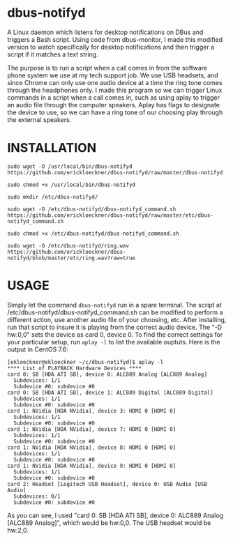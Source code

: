 # dbus-notifyd
A Linux daemon which listens for desktop notifications on DBus and triggers a Bash script. Using code from dbus-monitor, I made this modified version to watch specifically for desktop notifications and then trigger a script if it matches a text string.

The purpose is to run a script when a call comes in from the software phone system we use at my tech support job. We use USB headsets, and since Chrome can only use one audio device at a time the ring tone comes through the headphones only. I made this program so we can trigger Linux commands in a script when a call comes in, such as using aplay to trigger an audio file through the computer speakers. Aplay has flags to designate the device to use, so we can have a ring tone of our choosing play through the external speakers.

# INSTALLATION

```
sudo wget -O /usr/local/bin/dbus-notifyd https://github.com/erickloeckner/dbus-notifyd/raw/master/dbus-notifyd
```

```
sudo chmod +x /usr/local/bin/dbus-notifyd
```

```
sudo mkdir /etc/dbus-notifyd/
```

```
sudo wget -O /etc/dbus-notifyd/dbus-notifyd_command.sh https://github.com/erickloeckner/dbus-notifyd/raw/master/etc/dbus-notifyd_command.sh
```

```
sudo chmod +x /etc/dbus-notifyd/dbus-notifyd_command.sh
```

```
sudo wget -O /etc/dbus-notifyd/ring.wav https://github.com/erickloeckner/dbus-notifyd/blob/master/etc/ring.wav?raw=true
```

# USAGE

Simply let the command ```dbus-notifyd``` run in a spare terminal. The script at /etc/dbus-notifyd/dbus-notifyd_command.sh can be modified to perform a different action, use another audio file of your choosing, etc. After installing, run that script to insure it is playing from the correct audio device. The "-D hw:0,0" sets the device as card 0, device 0. To find the correct settings for your particular setup, run ```aplay -l``` to list the available ouptuts. Here is the output in CentOS 7.6:
```
[ekloeckner@ekloeckner ~/c/dbus-notifyd]$ aplay -l
**** List of PLAYBACK Hardware Devices ****
card 0: SB [HDA ATI SB], device 0: ALC889 Analog [ALC889 Analog]
  Subdevices: 1/1
  Subdevice #0: subdevice #0
card 0: SB [HDA ATI SB], device 1: ALC889 Digital [ALC889 Digital]
  Subdevices: 1/1
  Subdevice #0: subdevice #0
card 1: NVidia [HDA NVidia], device 3: HDMI 0 [HDMI 0]
  Subdevices: 1/1
  Subdevice #0: subdevice #0
card 1: NVidia [HDA NVidia], device 7: HDMI 0 [HDMI 0]
  Subdevices: 1/1
  Subdevice #0: subdevice #0
card 1: NVidia [HDA NVidia], device 8: HDMI 0 [HDMI 0]
  Subdevices: 1/1
  Subdevice #0: subdevice #0
card 1: NVidia [HDA NVidia], device 9: HDMI 0 [HDMI 0]
  Subdevices: 1/1
  Subdevice #0: subdevice #0
card 2: Headset [Logitech USB Headset], device 0: USB Audio [USB Audio]
  Subdevices: 0/1
  Subdevice #0: subdevice #0
  ```
  
  As you can see, I used "card 0: SB [HDA ATI SB], device 0: ALC889 Analog [ALC889 Analog]", which would be hw:0,0. The USB headset would be hw:2,0.
